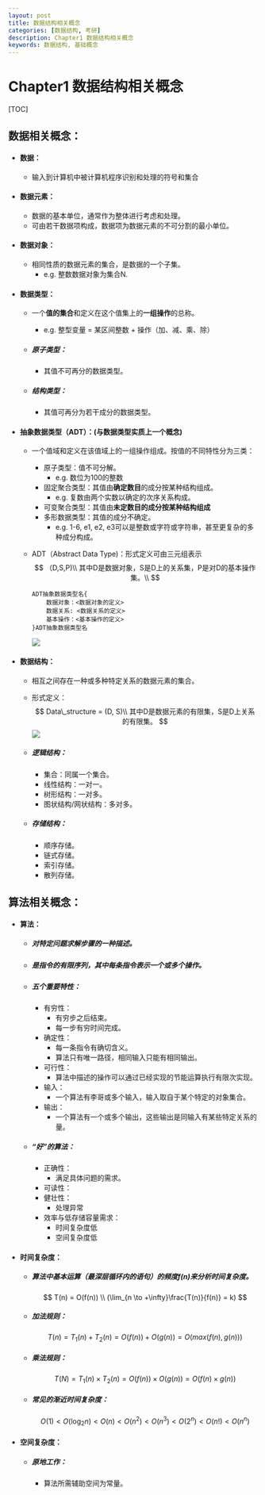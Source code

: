 ```yaml
---
layout: post
title: 数据结构相关概念
categories: [数据结构, 考研]
description: Chapter1 数据结构相关概念
keywords: 数据结构, 基础概念
---
```


# Chapter1 数据结构相关概念
[TOC]
## 数据相关概念：

- #### 数据：

    - 输入到计算机中被计算机程序识别和处理的符号和集合

- #### 数据元素：

    - 数据的基本单位，通常作为整体进行考虑和处理。
    - 可由若干数据项构成，数据项为数据元素的不可分割的最小单位。

- #### 数据对象：

    - 相同性质的数据元素的集合，是数据的一个子集。
        - e.g. 整数数据对象为集合N.
    
- #### 数据类型：

    - 一个**值的集合**和定义在这个值集上的**一组操作**的总称。

        - e.g. 整型变量 = 某区间整数 + 操作（加、减、乘、除）

    - ##### 原子类型：

        - 其值不可再分的数据类型。

    - ##### 结构类型：

        - 其值可再分为若干成分的数据类型。

- #### 抽象数据类型（ADT）：(与数据类型实质上一个概念)

    - 一个值域和定义在该值域上的一组操作组成。按值的不同特性分为三类：
        - 原子类型：值不可分解。
            - e.g. 数位为100的整数
        - 固定聚合类型：其值由**确定数目**的成分按某种结构组成。
            - e.g. 复数由两个实数以确定的次序关系构成。
        - 可变聚合类型：其值由**未定数目的成分按某种结构组成**
        - 多形数据类型：其值的成分不确定。
            - e.g. 1-6, e1, e2, e3可以是整数或字符或字符串，甚至更复杂的多种成分构成。

    - ADT（Abstract Data Type)：形式定义可由三元组表示
        $$
        （D,S,P)\\
        其中D是数据对象，S是D上的关系集，P是对D的基本操作集。\\
        $$

        ```
        ADT抽象数据类型名{
        	数据对象：<数据对象的定义>
        	数据关系: <数据关系的定义>
        	基本操作：<基本操作的定义>
        }ADT抽象数据类型名
        ```

        ![](https://cdn.jsdelivr.net/gh/yangjucai/yangjucai.github.io@main/images/posts20220303141809.png)

- #### 数据结构：

    - 相互之间存在一种或多种特定关系的数据元素的集合。

    - 形式定义：
        $$
        Data\_structure = (D, S)\\
        其中D是数据元素的有限集，S是D上关系的有限集。
        $$
        ![](https://cdn.jsdelivr.net/gh/yangjucai/yangjucai.github.io@main/images/posts20220303131507.png)

    - ##### 逻辑结构：

        - 集合：同属一个集合。
        - 线性结构：一对一。
        - 树形结构：一对多。
        - 图状结构/网状结构：多对多。

    - ##### 存储结构：

        - 顺序存储。
        - 链式存储。
        - 索引存储。
        - 散列存储。

## 算法相关概念：

- #### 算法：

    - ##### 对特定问题求解步骤的一种描述。

    - ##### 是指令的有限序列，其中每条指令表示一个或多个操作。

    - ##### 五个重要特性：

        - 有穷性：
            - 有穷步之后结束。
            - 每一步有穷时间完成。
        - 确定性：
            - 每一条指令有确切含义。
            - 算法只有唯一路径，相同输入只能有相同输出。
        - 可行性：
            - 算法中描述的操作可以通过已经实现的节能运算执行有限次实现。
        - 输入：
            - 一个算法有李哥或多个输入，输入取自于某个特定的对象集合。
        - 输出：
            - 一个算法有一个或多个输出，这些输出是同输入有某些特定关系的量。

    - ##### “好”的算法：

        - 正确性：
            - 满足具体问题的需求。
        - 可读性：
        - 健壮性：
            - 处理异常
        - 效率与低存储容量需求：
            - 时间复杂度低
            - 空间复杂度低

- #### 时间复杂度：

    - ##### 算法中基本运算（最深层循环内的语句）的频度f(n)来分析时间复杂度。

        $$
        T(n) = O(f(n)) \\
        (\lim_{n \to +\infty}\frac{T(n)}{f(n)} = k)
        $$

    - ##### 加法规则：

        $$
        T(n) = T_1(n)+T_2(n)=O(f(n))+O(g(n))=O(max(f(n),g(n)))
        $$

    - ##### 乘法规则：

        $$
        T(N)=T_1(n)\times T_2(n)=O(f(n))\times O(g(n))=O(f(n)\times g(n))
        $$

    - ##### 常见的渐近时间复杂度：

        $$
        O(1)<O(\log_2n)<O(n)<O(n^2)<O(n^3)<O(2^n)<O(n!)<O(n^n)
        $$

- #### 空间复杂度：

    - ##### 原地工作：

        - 算法所需辅助空间为常量。
